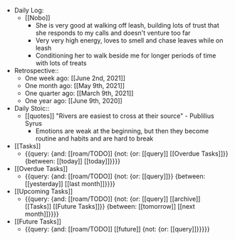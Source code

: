 - Daily Log:
    - [[Nobo]]
        - She is very good at walking off leash, building lots of trust that she responds to my calls and doesn't venture too far
        - Very very high energy, loves to smell and chase leaves while on leash
        - Conditioning her to walk beside me for longer periods of time with lots of treats
- Retrospective::
    - One week ago: [[June 2nd, 2021]]
    - One month ago: [[May 9th, 2021]]
    - One quarter ago: [[March 9th, 2021]]
    - One year ago: [[June 9th, 2020]]
- Daily Stoic::
    - [[quotes]] "Rivers are easiest to cross at their source" - Publilius Syrus
        - Emotions are weak at the beginning, but then they become routine and habits and are hard to break 
- [[Tasks]]
    - {{query: {and: [[roam/TODO]] {not: {or: [[query]] [[Overdue Tasks]]}} {between: [[today]] [[today]]}}}}
- [[Overdue Tasks]]
    - {{query: {and: [[roam/TODO]] {not: {or: [[query]]}} {between: [[yesterday]] [[last month]]}}}}
- [[Upcoming Tasks]]
    - {{query: {and: [[roam/TODO]] {not: {or: [[query]] [[archive]] [[Tasks]] [[Future Tasks]]}} {between: [[tomorrow]] [[next month]]}}}}
- [[Future Tasks]]
    - {{query: {and: [[roam/TODO]] [[future]] {not: {or: [[query]]}}}}}
